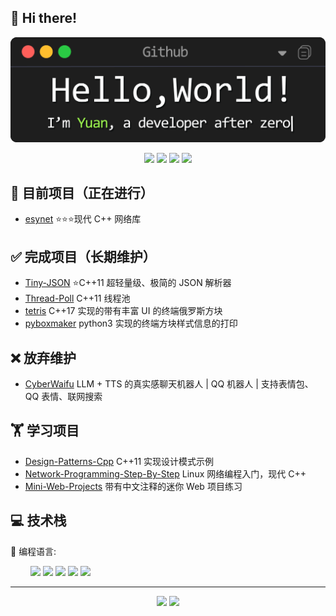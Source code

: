 ## 🙋 Hi there!
<div align="center">
<img src="https://github.com/Syan-Lin/Syan-Lin/blob/main/Resources/banner.gif" width="700px"/>
<p> </p>
</div>
<div align="center">
<a href="https://siyuanblog.cn/"><img src="https://img.shields.io/badge/Website-个人博客-blue?style=for-the-badge&logo=Internet%20Explorer"/></a>
<img src="https://img.shields.io/badge/Current Work-科研狗-red?style=for-the-badge&logo=GitBook&logoColor=white"/>
<img src="https://img.shields.io/badge/Specialty-后端/深度学习-blue?style=for-the-badge&logo=C%2B%2B&logoColor=white"/>
<a href="mailto:475694569@qq.com"><img src="https://img.shields.io/badge/Contact%20me-邮箱-yellow?style=for-the-badge&logo=Mail.Ru"/></a>
</div>

## 📝 目前项目（正在进行）
- [esynet](https://github.com/Syan-Lin/esynet) ⭐⭐⭐现代 C++ 网络库

## ✅ 完成项目（长期维护）
- [Tiny-JSON](https://github.com/Syan-Lin/Tiny-JSON) ⭐C++11 超轻量级、极简的 JSON 解析器
- [Thread-Poll](https://github.com/Syan-Lin/Thread-Poll) C++11 线程池
- [tetris](https://github.com/Syan-Lin/tetris) C++17 实现的带有丰富 UI 的终端俄罗斯方块
- [pyboxmaker](https://github.com/Syan-Lin/pyboxmaker) python3 实现的终端方块样式信息的打印

## ❌ 放弃维护
- [CyberWaifu](https://github.com/Syan-Lin/CyberWaifu) LLM + TTS 的真实感聊天机器人 | QQ 机器人 | 支持表情包、QQ 表情、联网搜索

## 🏋️ 学习项目
- [Design-Patterns-Cpp](https://github.com/Syan-Lin/Design-Patterns-Cpp) C++11 实现设计模式示例
- [Network-Programming-Step-By-Step](https://github.com/Syan-Lin/Network-Programming-Step-By-Step) Linux 网络编程入门，现代 C++
- [Mini-Web-Projects](https://github.com/Syan-Lin/Mini-Web-Projects) 带有中文注释的迷你 Web 项目练习

## 💻 技术栈
🔨 编程语言:

&emsp;&emsp;
![](https://img.shields.io/badge/C%2B%2B-A-green?style=flat) ![](https://img.shields.io/badge/Python-A-green?style=flat) ![](https://img.shields.io/badge/Java-B-blue?style=flat) ![](https://img.shields.io/badge/Go-C-red?style=flat) ![](https://img.shields.io/badge/TypeScript-C-red?style=flat)

---
<div align="center">
  <img height="200px" src="https://github-readme-stats.vercel.app/api?username=Syan-Lin&title=Yuan%27s%20GitHub%20stats&theme=vue&show_icons=true" />
  <img height="200px" src="https://github-readme-stats.vercel.app/api/top-langs/?username=Syan-Lin&theme=vue" />
</div>

<!--
**Syan-Lin/Syan-Lin** is a ✨ _special_ ✨ repository because its `README.md` (this file) appears on your GitHub profile.

![Metrics](https://metrics.lecoq.io/Syan-Lin?template=classic&base.indepth=false&base.hireable=false&config.timezone=Asia%2FShanghai)

Here are some ideas to get you started:

- 🔭 I’m currently working on ...
- 🌱 I’m currently learning ...
- 👯 I’m looking to collaborate on ...
- 🤔 I’m looking for help with ...
- 💬 Ask me about ...
- 📫 How to reach me: ...
- 😄 Pronouns: ...
- ⚡ Fun fact: ...
-->
